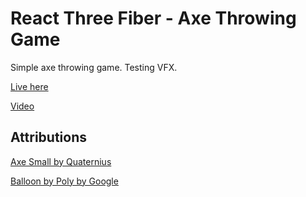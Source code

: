# React Three Fiber - Axe Throwing Game

Simple axe throwing game. Testing VFX.

[Live here](https://r3f-axe-throwing-game.vercel.app/)

[Video](https://www.youtube.com/watch?v=haIWEy6O6rM)

## Attributions

[Axe Small by Quaternius](https://poly.pizza/m/o54NXjRI4V)

[Balloon by Poly by Google](https://poly.pizza/m/d1gDDhM7pTf)
